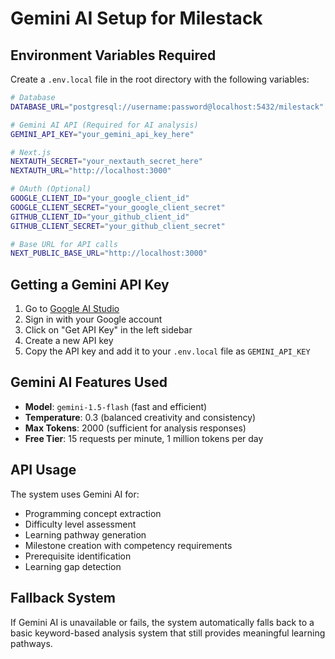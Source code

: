 # Gemini AI Setup for Milestack

## Environment Variables Required

Create a `.env.local` file in the root directory with the following variables:

```bash
# Database
DATABASE_URL="postgresql://username:password@localhost:5432/milestack"

# Gemini AI API (Required for AI analysis)
GEMINI_API_KEY="your_gemini_api_key_here"

# Next.js
NEXTAUTH_SECRET="your_nextauth_secret_here"
NEXTAUTH_URL="http://localhost:3000"

# OAuth (Optional)
GOOGLE_CLIENT_ID="your_google_client_id"
GOOGLE_CLIENT_SECRET="your_google_client_secret"
GITHUB_CLIENT_ID="your_github_client_id"
GITHUB_CLIENT_SECRET="your_github_client_secret"

# Base URL for API calls
NEXT_PUBLIC_BASE_URL="http://localhost:3000"
```

## Getting a Gemini API Key

1. Go to [Google AI Studio](https://aistudio.google.com/)
2. Sign in with your Google account
3. Click on "Get API Key" in the left sidebar
4. Create a new API key
5. Copy the API key and add it to your `.env.local` file as `GEMINI_API_KEY`

## Gemini AI Features Used

- **Model**: `gemini-1.5-flash` (fast and efficient)
- **Temperature**: 0.3 (balanced creativity and consistency)
- **Max Tokens**: 2000 (sufficient for analysis responses)
- **Free Tier**: 15 requests per minute, 1 million tokens per day

## API Usage

The system uses Gemini AI for:

- Programming concept extraction
- Difficulty level assessment
- Learning pathway generation
- Milestone creation with competency requirements
- Prerequisite identification
- Learning gap detection

## Fallback System

If Gemini AI is unavailable or fails, the system automatically falls back to a basic keyword-based analysis system that still provides meaningful learning pathways.
